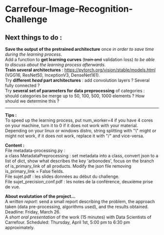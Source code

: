 # Carrefour-Image-Recognition-Challenge

## Next things to do :

**Save the output of the pretrained architecture** once *in order to save time during the learning process*. <br/>
Add a function to **get learning curves** (~~train and~~ validation loss) *to be able to discuss about the learning process afterwards*. <br/>
**Train several architectures** : https://pytorch.org/vision/stable/models.html (VGG16, ResNet50, InceptionV3, DenseNet161). <br/>
Try **different *head* part architectures** : add convolution layers ? Several fully connected ?<br/>
Try **several set of parameters for data preprocessing** of categories : should categories be merge up to 50, 100, 500, 1000 elements ? How should we determine this ?

------

**Tips :**  <br/>
To speed up the learning process, put num_worker=4 if you have 4 cores on your machine, turn it to 0 if it does not work with your material.  <br/>
Depending on your linux or windows distro, string splitting with "\\" might or might not work, if it does not work, replace it with "/" and vice-versa.  <br/>

**Content :**  <br/>
File metadata-processing.py : <br/>
a class MetadataPreprocessing : set metadata into a class, convert json to a list of dict, show what describes the key 'arbonodes', focus on the branch of is_primary_link of all products. Modify the json file removing is_primary_link = False fields. <br/>
File sujet.pdf : les slides données au début du challenge. <br/>
File sujet_precision_conf.pdf : les notes de la conférence, deuxième prise de vue. <br/>


**About evalutation of the project...**<br/>
A *written report*: send a small report describing the problem, the approach taken (data pre-processing, algorithms used), and the results obtained. Deadline: Friday, March 26. <br/>
A *short oral presentation* of the work (15 minutes) with Data Scientists of Carrefour. Scheduled: Thursday, April 1st, 5:00 pm to 6:30 pm approximately. 
